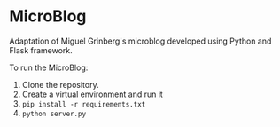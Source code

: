 # MicroBlog
Adaptation of Miguel Grinberg's microblog developed using Python and Flask framework.

To run the MicroBlog:
1. Clone the repository.
2. Create a virtual environment and run it
3. <code>pip install -r requirements.txt</code>
4. <code>python server.py</code>